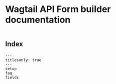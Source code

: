 # Wagtail API Form builder documentation

```{include} snippets/wiphint.md
```

## Index

```{toctree}
---
titlesonly: true
---
setup
faq
fields
```

